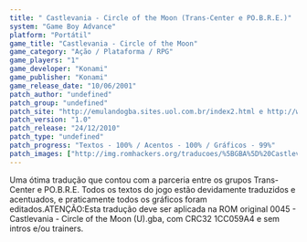 ```yaml
---
title: " Castlevania - Circle of the Moon (Trans-Center e PO.B.R.E.)"
system: "Game Boy Advance"
platform: "Portátil"
game_title: "Castlevania - Circle of the Moon"
game_category: "Ação / Plataforma / RPG"
game_players: "1"
game_developer: "Konami"
game_publisher: "Konami"
game_release_date: "10/06/2001"
patch_author: "undefined"
patch_group: "undefined"
patch_site: "http://emulandogba.sites.uol.com.br/index2.html e http://www.romhackers.org/"
patch_version: "1.0"
patch_release: "24/12/2010"
patch_type: "undefined"
patch_progress: "Textos - 100% / Acentos - 100% / Gráficos - 99%"
patch_images: ["http://img.romhackers.org/traducoes/%5BGBA%5D%20Castlevania%20-%20Circle%20of%20the%20Moon%20-%20Trans-Center%20e%20POBRE%20-%201.png","http://img.romhackers.org/traducoes/%5BGBA%5D%20Castlevania%20-%20Circle%20of%20the%20Moon%20-%20Trans-Center%20e%20POBRE%20-%202.png","http://img.romhackers.org/traducoes/%5BGBA%5D%20Castlevania%20-%20Circle%20of%20the%20Moon%20-%20Trans-Center%20e%20POBRE%20-%203.png"]
---
```

Uma ótima tradução que contou com a parceria entre os grupos Trans-Center e PO.B.R.E. Todos os textos do jogo estão devidamente traduzidos e acentuados, e praticamente todos os gráficos foram editados.ATENÇÃO:Esta tradução deve ser aplicada na ROM original 0045 - Castlevania - Circle of the Moon (U).gba, com CRC32 1CC059A4 e sem intros e/ou trainers.